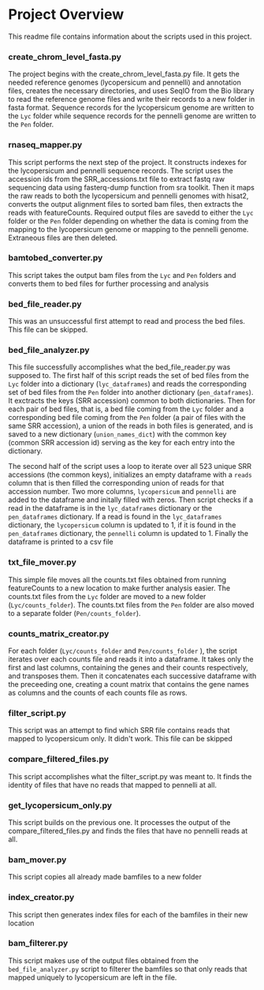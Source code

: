 # Project Overview

This readme file contains information about the scripts used in this project.

### create_chrom_level_fasta.py

The  project begins with the create_chrom_level_fasta.py file. It gets the needed reference genomes (lycopersicum and pennelli) and annotation files, creates the necessary directories, and uses SeqIO from the Bio library to read the reference genome files and write their records to a new folder in fasta format. Sequence records for the lycopersicum genome are written to the `Lyc` folder while sequence records for the pennelli genome are written to the `Pen` folder.

### rnaseq_mapper.py

This script performs the next step of the project. It constructs indexes for the lycopersicum and pennelli sequence records. The script uses the accession ids from the SRR_accessions.txt file to extract fastq raw sequencing data using fasterq-dump function from sra toolkit. Then it maps the raw reads to both the lycopersicum and pennelli genomes with hisat2, converts the output alignment files to sorted bam files, then extracts the reads with featureCounts. Required output files are savedd to either the `Lyc` folder or the `Pen` folder depending on whether the data is coming from the mapping to the lycopersicum genome or mapping to the pennelli genome. Extraneous files are then deleted.

### bamtobed_converter.py

This script takes the output bam files from the `Lyc` and  `Pen` folders and converts them to bed files for further processing and analysis

### bed_file_reader.py
This was an unsuccessful first attempt to read and process the bed files. This file can be skipped.

### bed_file_analyzer.py
This file successfully accomplishes what the bed_file_reader.py was supposed to. The first half of this script reads the set of bed files from the `Lyc` folder into a dictionary (`lyc_dataframes`) and reads the corresponding set of bed files from the `Pen` folder into another dictionary (`pen_dataframes`). It exctracts the keys (SRR accession) common to both dictionaries. Then for each pair of bed files, that is, a bed file coming from the `Lyc` folder and a corresponding bed file coming from the `Pen` folder (a pair of files with the same SRR accession), a union of the reads in both files is generated, and is saved to a new dictionary (`union_names_dict`) with the common key (common SRR accession id) serving as the key for each entry into the dictionary.  

The second half of the script uses a loop to iterate over all 523 unique SRR accessions (the common keys), initializes an empty dataframe with a `reads` column that is then filled the corresponding union of reads for that accession number. Two more columns, `lycopersicum` and `pennelli`  are added to the dataframe and initally filled with zeros. Then script checks if a read in the dataframe is in the `lyc_dataframes` dictionary or the `pen_dataframes` dictionary. If a read is found in the `lyc_dataframes` dictionary, the `lycopersicum` column is updated to 1, if it is found in the `pen_dataframes` dictionary, the `pennelli` column is updated to 1. Finally the dataframe is printed to a csv file

### txt_file_mover.py
This simple file moves all the counts.txt files obtained from running featureCounts to a new location to make further analysis easier. The counts.txt files from the `Lyc` folder are moved to a new folder (`Lyc/counts_folder`). The counts.txt files from the `Pen` folder are also moved to a separate folder (`Pen/counts_folder`). 

### counts_matrix_creator.py
For each folder (`Lyc/counts_folder` and `Pen/counts_folder` ), the script iterates over each counts file and reads it into a dataframe. It takes only the first and last columns, containing the genes and their counts respectively, and transposes them. Then it concatenates each successive dataframe with the preceeding one, creating a count matrix that contains the gene names as columns and the counts of each counts file as rows.

### filter_script.py
This script was an attempt to find which SRR file contains reads that mapped to lycopersicum only. It didn't work. This file can be skipped

### compare_filtered_files.py
This script accomplishes what the filter_script.py was meant to. It finds the identity of files that have no reads that mapped to pennelli at all. 

### get_lycopersicum_only.py
This script builds on the previous one. It processes the output of the compare_filtered_files.py and finds the files that have no pennelli reads at all.

### bam_mover.py
This script copies all already made bamfiles to a new folder

### index_creator.py
This script then generates index files for each of the bamfiles in their new location

### bam_filterer.py
This script makes use of the output files obtained from the `bed_file_analyzer.py` script to filterer the bamfiles so that only reads that mapped uniquely to lycopersicum are left in the file.